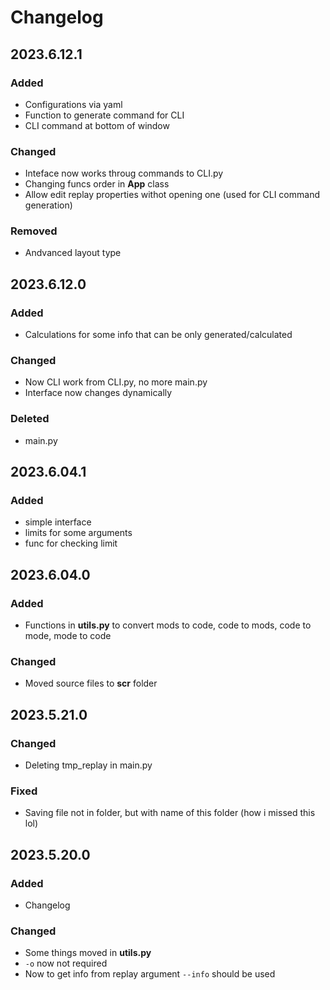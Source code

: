 # Changelog

## 2023.6.12.1

### Added

- Configurations via yaml
- Function to generate command for CLI
- CLI command at bottom of window

### Changed

- Inteface now works throug commands to CLI.py
- Changing funcs order in **App** class
- Allow edit replay properties withot opening one (used for CLI command generation)

### Removed

- Andvanced layout type

## 2023.6.12.0

### Added

- Calculations for some info that can be only generated/calculated

### Changed

- Now CLI work from CLI.py, no more main.py
- Interface now changes dynamically

### Deleted

- main.py

## 2023.6.04.1

### Added

- simple interface
- limits for some arguments
- func for checking limit

## 2023.6.04.0

### Added

- Functions in **utils.py** to convert mods to code, code to mods, code to mode, mode to code

### Changed

- Moved source files to **scr** folder

## 2023.5.21.0

### Changed

- Deleting tmp_replay in main.py

### Fixed

- Saving file not in folder, but with name of this folder (how i missed this lol)

## 2023.5.20.0

### Added

- Changelog

### Changed

- Some things moved in **utils.py**
- ```-o``` now not required
- Now to get info from replay argument ```--info``` should be used
